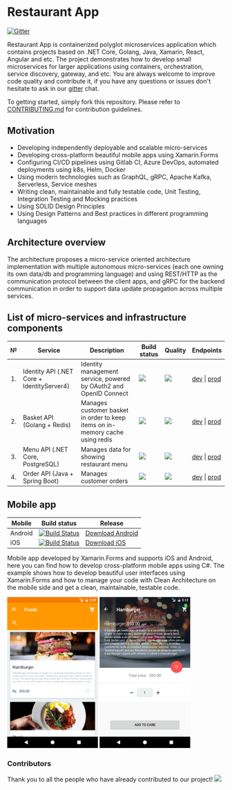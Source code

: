 # Restaurant App 
[![Gitter](https://badges.gitter.im/Restaurant-App-Community/community.svg)](https://gitter.im/Restaurant-App-Community/community?utm_source=badge&utm_medium=badge&utm_campaign=pr-badge)

Restaurant App is containerized polyglot microservices application which contains projects based on .NET Core, Golang, Java, Xamarin, React, Angular and etc. The project demonstrates how to develop small microservices for larger applications using containers, orchestration, service discovery, gateway, and etc. You are always welcome to improve code quality and contribute it, if you have any questions or issues don't hesitate to ask in our [gitter](https://gitter.im/Restaurant-App-Community/community?utm_source=badge&utm_medium=badge&utm_campaign=pr-badge) chat.

To getting started, simply fork this repository. Please refer to [CONTRIBUTING.md](CONTRIBUTING.md) for contribution guidelines.

## Motivation

- Developing independently deployable and scalable micro-services
- Developing cross-platform beautiful mobile apps using Xamarin.Forms
- Configuring CI/CD pipelines using Gitlab CI, Azure DevOps, automated deployments using k8s, Helm, Docker
- Using modern technologies such as GraphQL, gRPC, Apache Kafka, Serverless, Service meshes
- Writing clean, maintainable and fully testable code, Unit Testing, Integration Testing and Mocking practices
- Using SOLID Design Principles
- Using Design Patterns and Best practices in different programming languages

## Architecture overview

The architecture proposes a micro-service oriented architecture implementation with multiple autonomous micro-services (each one owning its own data/db and programming language) and using REST/HTTP as the communication protocol between the client apps, and gRPC for the backend communication in order to support data update propagation across multiple services.

## List of micro-services and infrastructure components

<table>
   <thead>
    <th>№</th>
    <th>Service</th>
    <th>Description</th>
    <th>Build status</th>
    <th>Quality</th>
    <th>Endpoints</th>
  </thead>
  <tbody>
    <tr>
        <td align="center">1.</td>
        <td>Identity API (.NET Core + IdentityServer4)</td>
        <td>Identity management service, powered by OAuth2 and OpenID Connect</td>
        <td>
            <img src="https://github.com/Jurabek/Restaurant-App/workflows/identity-api/badge.svg">
        </td>
        <td>
            <a href="https://sonarcloud.io/dashboard?id=restaurant-identity-api">
                <img src="https://sonarcloud.io/api/project_badges/measure?project=restaurant-identity-api&metric=alert_status">
            </a>
        </td>
        <td>
            <a href="#">dev</a> | <a href="#">prod</a>
        </td>
    </tr>
    <tr>
        <td align="center">2.</td>
        <td>Basket API (Golang + Redis)</td>
        <td>Manages customer basket in order to keep items on in-memory cache using redis</td>
        <td>
            <img src="https://github.com/Jurabek/Restaurant-App/workflows/basket-api/badge.svg">
        </td>
        <td>
            <a href="https://sonarcloud.io/dashboard?id=restaurant-basket-api">
                <img src="https://sonarcloud.io/api/project_badges/measure?project=restaurant-basket-api&metric=alert_status">
            </a>
        </td>
        <td>
            <a href="#">dev</a> |
            <a href="#">prod</a>
        </td>
    </tr>
    <tr>
        <td align="center">3.</td>
        <td>Menu API (.NET Core, PostgreSQL)</td>
        <td>Manages data for showing restaurant menu</td>
        <td>
            <img src="https://github.com/Jurabek/Restaurant-App/workflows/menu-api/badge.svg">
        </td>
        <td>
            <a href="https://sonarcloud.io/dashboard?id=restaurant-menu-api">
                <img src="https://sonarcloud.io/api/project_badges/measure?project=restaurant-menu-api&metric=alert_status">
            </a>
        </td>
        <td>
            <a href="#">dev</a> |
            <a href="#">prod</a>
        </td>
    </tr>
    <tr>
        <td align="center">4.</td>
        <td>Order API (Java + Spring Boot)</td>
        <td>Manages customer orders</td>
        <td>
            <img src="https://github.com/Jurabek/Restaurant-App/workflows/order-api/badge.svg">
        </td>
        <td>
            <a href="https://sonarcloud.io/dashboard?id=restaurant-order-api">
                <img src="https://sonarcloud.io/api/project_badges/measure?project=restaurant-order-api&metric=alert_status">
            </a>
        </td>
        <td>
            <a href="#">dev</a> |
            <a href="#">prod</a>
        </td>
    </tr>
  </tbody>  
</table>

## Mobile app

| Mobile              | Build status | Release |
|---------------------|--------------|-------------------|
| Android             |[![Build Status](https://jurabek.visualstudio.com/Restaurant-App/_apis/build/status/Jurabek.Restaurant-App?branchName=develop&jobName=Android)](https://jurabek.visualstudio.com/Restaurant-App/_build/latest?definitionId=10&branchName=develop)  | [Download Android]("/") |
| iOS                 | [![Build Status](https://jurabek.visualstudio.com/Restaurant-App/_apis/build/status/Jurabek.Restaurant-App?branchName=develop&jobName=iOS)](https://jurabek.visualstudio.com/Restaurant-App/_build/latest?definitionId=10&branchName=develop) | [Download iOS]("/") |

Mobile app developed by Xamarin.Forms and supports iOS and Android, here you can find how to develop cross-platform mobile apps using C#.
The example shows how to develop beautiful user interfaces using Xamarin.Forms and how to manage your code with Clean Architecture on the mobile side and get a clean, maintainable, testable code.

<img src="art/2.png" width="210"/> <img src="art/3.png" width="210"/>


### Contributors

Thank you to all the people who have already contributed to our project!
<a href="/graphs/contributors"><img src="https://opencollective.com/restaurant-app/contributors.svg?width=890" /></a>